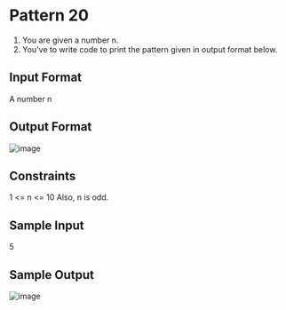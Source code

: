 # Pattern 20

1. You are given a number n.
2. You've to write code to print the pattern given in output format below.
## Input Format
A number n
## Output Format
![image](https://user-images.githubusercontent.com/46378797/122230514-59834e00-ced7-11eb-801a-4414dbefd705.png)

## Constraints
1 <= n <= 10
Also, n is odd.
## Sample Input
5
## Sample Output
![image](https://user-images.githubusercontent.com/46378797/122230520-5a1be480-ced7-11eb-9e95-955af000fd4c.png)
